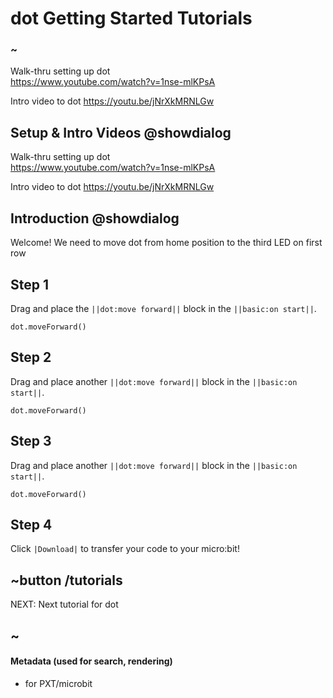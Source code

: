 # dot Getting Started Tutorials

### ~
Walk-thru setting up dot  
https://www.youtube.com/watch?v=1nse-mlKPsA

Intro video to dot 
https://youtu.be/jNrXkMRNLGw

## Setup & Intro Videos @showdialog
Walk-thru setting up dot  
https://www.youtube.com/watch?v=1nse-mlKPsA

Intro video to dot 
https://youtu.be/jNrXkMRNLGw

## Introduction @showdialog

Welcome! We need to move dot from home position to the third LED on first row 


## Step 1 

Drag and place the ``||dot:move forward||`` block in the ``||basic:on start||``.


```blocks
dot.moveForward()
```

## Step 2 

Drag and place another ``||dot:move forward||`` block in the ``||basic:on start||``.


```blocks
dot.moveForward()
```

## Step 3 

Drag and place another ``||dot:move forward||`` block in the ``||basic:on start||``.


```blocks
dot.moveForward()
```

## Step 4

Click ``|Download|`` to transfer your code to your micro:bit!

## ~button /tutorials

NEXT: Next tutorial for dot

## ~

#### Metadata (used for search, rendering)

* for PXT/microbit
<script src="https://makecode.com/gh-pages-embed.js"></script><script>makeCodeRender("{{ site.makecode.home_url }}", "{{ site.github.owner_name }}/{{ site.github.repository_name }}");</script>
